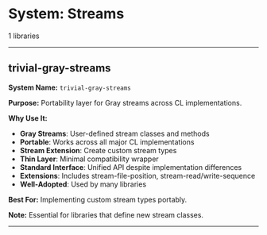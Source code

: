 # System: Streams

1 libraries

---

## trivial-gray-streams

**System Name:** `trivial-gray-streams`

**Purpose:** Portability layer for Gray streams across CL implementations.

**Why Use It:**
- **Gray Streams**: User-defined stream classes and methods
- **Portable**: Works across all major CL implementations
- **Stream Extension**: Create custom stream types
- **Thin Layer**: Minimal compatibility wrapper
- **Standard Interface**: Unified API despite implementation differences
- **Extensions**: Includes stream-file-position, stream-read/write-sequence
- **Well-Adopted**: Used by many libraries

**Best For:** Implementing custom stream types portably.

**Note:** Essential for libraries that define new stream classes.

---


